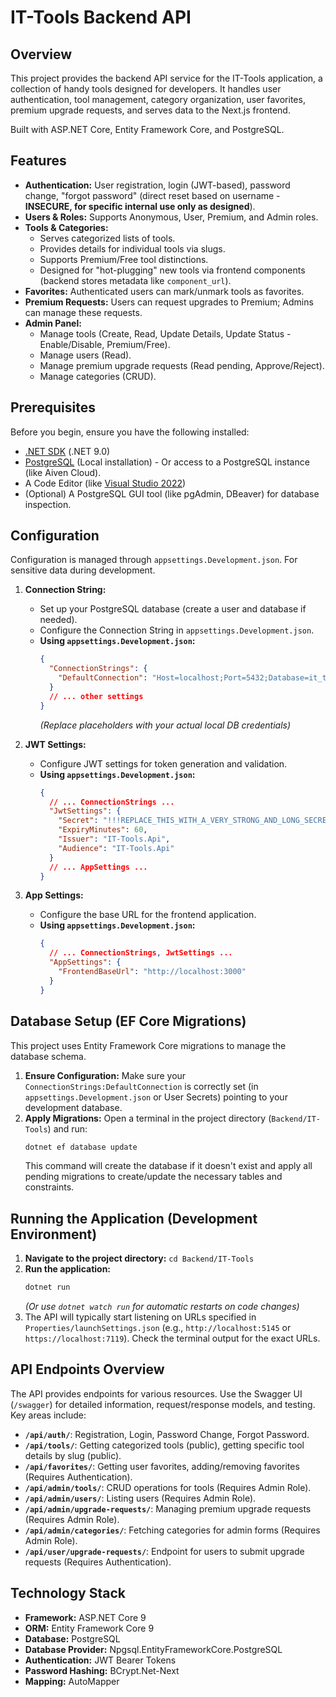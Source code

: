 # IT-Tools Backend API

## Overview

This project provides the backend API service for the IT-Tools application, a collection of handy tools designed for developers. It handles user authentication, tool management, category organization, user favorites, premium upgrade requests, and serves data to the Next.js frontend.

Built with ASP.NET Core, Entity Framework Core, and PostgreSQL.

## Features

- **Authentication:** User registration, login (JWT-based), password change, "forgot password" (direct reset based on username - **INSECURE, for specific internal use only as designed**).
- **Users & Roles:** Supports Anonymous, User, Premium, and Admin roles.
- **Tools & Categories:**
  - Serves categorized lists of tools.
  - Provides details for individual tools via slugs.
  - Supports Premium/Free tool distinctions.
  - Designed for "hot-plugging" new tools via frontend components (backend stores metadata like `component_url`).
- **Favorites:** Authenticated users can mark/unmark tools as favorites.
- **Premium Requests:** Users can request upgrades to Premium; Admins can manage these requests.
- **Admin Panel:**
  - Manage tools (Create, Read, Update Details, Update Status - Enable/Disable, Premium/Free).
  - Manage users (Read).
  - Manage premium upgrade requests (Read pending, Approve/Reject).
  - Manage categories (CRUD).

## Prerequisites

Before you begin, ensure you have the following installed:

- [.NET SDK](https://dotnet.microsoft.com/download) (.NET 9.0)
- [PostgreSQL](https://www.postgresql.org/download/) (Local installation) - Or access to a PostgreSQL instance (like Aiven Cloud).
- A Code Editor (like [Visual Studio 2022](https://visualstudio.microsoft.com/))
- (Optional) A PostgreSQL GUI tool (like pgAdmin, DBeaver) for database inspection.

## Configuration

Configuration is managed through `appsettings.Development.json`. For sensitive data during development.

1.  **Connection String:**

    - Set up your PostgreSQL database (create a user and database if needed).
    - Configure the Connection String in `appsettings.Development.json`.
    - **Using `appsettings.Development.json`:**
      ```json
      {
        "ConnectionStrings": {
          "DefaultConnection": "Host=localhost;Port=5432;Database=it_tools_db;Username=your_db_user;Password=your_db_password;"
        }
        // ... other settings
      }
      ```
      _(Replace placeholders with your actual local DB credentials)_

2.  **JWT Settings:**

    - Configure JWT settings for token generation and validation.
    - **Using `appsettings.Development.json`:**
      ```json
      {
        // ... ConnectionStrings ...
        "JwtSettings": {
          "Secret": "!!!REPLACE_THIS_WITH_A_VERY_STRONG_AND_LONG_SECRET_KEY!!!", // !!!REPLACE WITH A VERY STRONG AND LONG SECRET KEY!!!
          "ExpiryMinutes": 60,
          "Issuer": "IT-Tools.Api",
          "Audience": "IT-Tools.Api"
        }
        // ... AppSettings ...
      }
      ```

3.  **App Settings:**
    - Configure the base URL for the frontend application.
    - **Using `appsettings.Development.json`:**
      ```json
      {
        // ... ConnectionStrings, JwtSettings ...
        "AppSettings": {
          "FrontendBaseUrl": "http://localhost:3000"
        }
      }
      ```

## Database Setup (EF Core Migrations)

This project uses Entity Framework Core migrations to manage the database schema.

1.  **Ensure Configuration:** Make sure your `ConnectionStrings:DefaultConnection` is correctly set (in `appsettings.Development.json` or User Secrets) pointing to your development database.
2.  **Apply Migrations:** Open a terminal in the project directory (`Backend/IT-Tools`) and run:
    ```bash
    dotnet ef database update
    ```
    This command will create the database if it doesn't exist and apply all pending migrations to create/update the necessary tables and constraints.

## Running the Application (Development Environment)

1.  **Navigate to the project directory:** `cd Backend/IT-Tools`
2.  **Run the application:**
    ```bash
    dotnet run
    ```
    _(Or use `dotnet watch run` for automatic restarts on code changes)_
3.  The API will typically start listening on URLs specified in `Properties/launchSettings.json` (e.g., `http://localhost:5145` or `https://localhost:7119`). Check the terminal output for the exact URLs.

## API Endpoints Overview

The API provides endpoints for various resources. Use the Swagger UI (`/swagger`) for detailed information, request/response models, and testing. Key areas include:

- **`/api/auth/`**: Registration, Login, Password Change, Forgot Password.
- **`/api/tools/`**: Getting categorized tools (public), getting specific tool details by slug (public).
- **`/api/favorites/`**: Getting user favorites, adding/removing favorites (Requires Authentication).
- **`/api/admin/tools/`**: CRUD operations for tools (Requires Admin Role).
- **`/api/admin/users/`**: Listing users (Requires Admin Role).
- **`/api/admin/upgrade-requests/`**: Managing premium upgrade requests (Requires Admin Role).
- **`/api/admin/categories/`**: Fetching categories for admin forms (Requires Admin Role).
- **`/api/user/upgrade-requests/`**: Endpoint for users to submit upgrade requests (Requires Authentication).

## Technology Stack

- **Framework:** ASP.NET Core 9
- **ORM:** Entity Framework Core 9
- **Database:** PostgreSQL
- **Database Provider:** Npgsql.EntityFrameworkCore.PostgreSQL
- **Authentication:** JWT Bearer Tokens
- **Password Hashing:** BCrypt.Net-Next
- **Mapping:** AutoMapper
